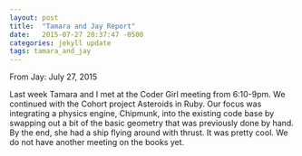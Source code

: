 ```yaml
---
layout: post
title:  "Tamara and Jay Report"
date:   2015-07-27 20:37:47 -0500
categories: jekyll update
tags: tamara_and_jay
---
```


From Jay: July 27, 2015

Last week Tamara and I met at the Coder Girl meeting from 6:10-9pm. We continued with the Cohort project Asteroids in Ruby. Our focus was integrating a physics engine, Chipmunk, into the existing code base by swapping out a bit of the basic geometry that was previously done by hand. By the end, she had a ship flying around with thrust. It was pretty cool. We do not have another meeting on the books yet.